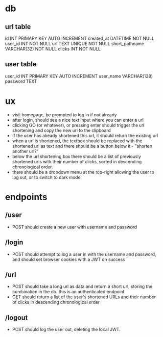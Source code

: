 # db

## url table

id INT PRIMARY KEY AUTO INCREMENT
created_at DATETIME NOT NULL
user_id INT NOT NULL
url TEXT UNIQUE NOT NULL
short_pathname VARCHAR(32) NOT NULL
clicks INT NOT NULL

## user table

user_id INT PRIMARY KEY AUTO INCREMENT
user_name VARCHAR(128)
password TEXT

# ux

- visit homepage, be prompted to log in if not already
- after login, should see a nice text input where you can enter a url
- clicking GO (or whatever), or pressing enter should trigger the url shortening and copy the new url to the clipboard
- if the user has already shortened this url, it should return the existing url
- when a url is shortened, the textbox should be replaced with the shortened url as text and there should be a button below it - "shorten another url?"
- below the url shortening box there should be a list of previously shortened urls with their number of clicks, sorted in descending chronological order.
- there should be a dropdown menu at the top-right allowing the user to log out, or to switch to dark mode

# endpoints

## /user

- POST should create a new user with username and password

## /login

- POST should attempt to log a user in with the username and password, and should set browser cookies with a JWT on success

## /url

- POST should take a long url as data and return a short url, storing the combination in the db. this is an authenticated endpoint
- GET should return a list of the user's shortened URLs and their number of clicks in descending chronological order

## /logout

- POST should log the user out, deleting the local JWT.
